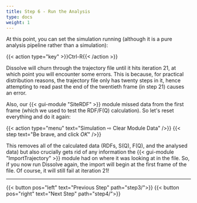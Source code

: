 ```yaml
---
title: Step 6 - Run the Analysis
type: docs
weight: 1
---
```


At this point, you can set the simulation running (although it is a pure analysis pipeline rather than a simulation):

{{< action type="key" >}}Ctrl-R{{< /action >}}

Dissolve will churn through the trajectory file until it hits iteration 21, at which point you will encounter some errors. This is because, for practical distribution reasons, the trajectory file only has twenty steps in it, hence attempting to read past the end of the twentieth frame (in step 21) causes an error.

Also, our {{< gui-module "SiteRDF" >}} module missed data from the first frame (which we used to test the RDF/F(Q) calculation). So let's reset everything and do it again:

{{< action type="menu" text="Simulation &#8680; Clear Module Data" />}}
{{< step text="Be brave, and click _OK_" />}}

This removes all of the calculated data (RDFs, S(Q), F(Q), and the analysed data) but also crucially gets rid of any information the {{< gui-module "ImportTrajectory" >}} module had on where it was looking at in the file. So, if you now run Dissolve again, the import will begin at the first frame of the file. Of course, it will still fail at iteration 21!

* * *
{{< button pos="left" text="Previous Step" path="step3/">}}
{{< button pos="right" text="Next Step" path="step4/">}}
